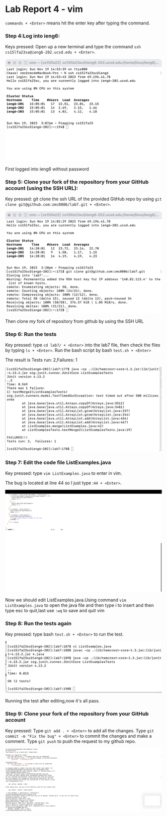 # Lab Report 4 - vim

`commands + <Enter>` means hit the enter key after typing the command.

### Step 4:Log into ieng6:

Keys pressed: Open up a new terminal and type the command `ssh cs15lfa23sa@ieng6-202.ucsd.edu + <Enter>`.

![image](https://raw.githubusercontent.com/zmc0806/cse15L-lab-report4/main/report5-1.jpeg)

First logged into ieng6 without password

### Step 5: Clone your fork of the repository from your GitHub account (using the SSH URL):

Key pressed: git clone the ssh URL of the provided GitHub repo by using `git clone git@github.com:zmc0806/lab7.git + <Enter>`.

![image](https://raw.githubusercontent.com/zmc0806/cse15L-lab-report4/main/report5-2.jpeg)

Then clone my fork of repository from github by using the SSH URL

### Step 6: Run the tests

Key pressed: type `cd lab7/ + <Enter>` into the lab7 file, then check the files by typing `ls + <Enter>`. Run the bash script by bash `test.sh + <Enter>`

The result is Tests run: 2,Failures: 1

![image](https://raw.githubusercontent.com/zmc0806/cse15L-lab-report4/main/report5-3.jpeg)

### Step 7: Edit the code file ListExamples.java

Key pressed: type `vim ListExamples.java` to enter in vim.

The bug is located at line 44 so I just type :`44 + <Enter>`.

![image](https://raw.githubusercontent.com/zmc0806/cse15L-lab-report4/main/report5-4.jpeg)

Now we should edit ListExamples.java.Using command `vim ListExamples.java` to open the java file and then type i to insert and then type esc to quit,last use `:wq` to save and quit vim

### Step 8: Run the tests again 

Key pressed: type bash `test.sh + <Enter>` to run the test.

![image](https://raw.githubusercontent.com/zmc0806/cse15L-lab-report4/main/report5-5.jpeg)

Running the test after editing,now it's all pass.

### Step 9: Clone your fork of the repository from your GitHub account

Key pressed: Type `git add . + <Enter>` to add all the changes. Type `git commit -m "Fix the bug" + <Enter>` to commit the changes and make a comment. Type `git push` to push the request to my github repo.

![image](https://raw.githubusercontent.com/zmc0806/cse15L-lab-report4/main/report5-6.jpeg)
